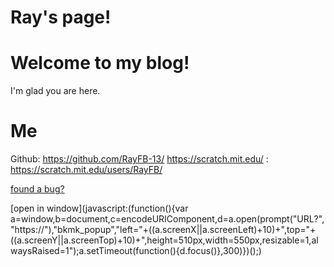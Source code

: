 
# Ray's page!
# Welcome to my blog!
I'm glad you are here.
# Me
Github: https://github.com/RayFB-13/
https://scratch.mit.edu/ : https://scratch.mit.edu/users/RayFB/

[found a bug?](https://forms.gle/SSqPZLtqCzJMrhq87)

[open in window](javascript:(function(){var a=window,b=document,c=encodeURIComponent,d=a.open(prompt("URL?","https://"),"bkmk_popup","left="+((a.screenX||a.screenLeft)+10)+",top="+((a.screenY||a.screenTop)+10)+",height=510px,width=550px,resizable=1,alwaysRaised=1");a.setTimeout(function(){d.focus()},300)})();)

